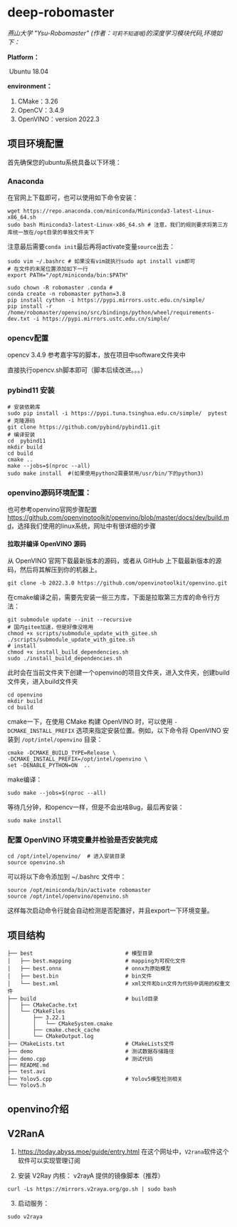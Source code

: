 # deep-robomaster

*燕山大学 "Ysu-Robomaster" (作者：`可莉不知道哦`)的深度学习模块代码,环境如下：*

**Platform：**

​ Ubuntu 18.04

**environment：**

1. CMake：3.26
2. OpenCV：3.4.9
3. OpenVINO：version 2022.3

## 项目环境配置

首先确保您的ubuntu系统具备以下环境：

### Anaconda

在官网上下载即可，也可以使用如下命令安装：

```shell
wget https://repo.anaconda.com/miniconda/Miniconda3-latest-Linux-x86_64.sh
sudo bash Miniconda3-latest-Linux-x86_64.sh # 注意，我们的规则要求将第三方库统一放在/opt目录的单独文件夹下
```

注意最后需要`conda init`最后再将activate变量`source`出去：

```shell
sudo vim ~/.bashrc # 如果没有vim就执行sudo apt install vim即可
# 在文件的末尾位置添加如下一行
export PATH="/opt/miniconda/bin:$PATH"
```




```shell
sudo chown -R robomaster .conda # 
conda create -n robomaster python=3.8
pip install cython -i https://pypi.mirrors.ustc.edu.cn/simple/
pip install -r /home/robomaster/openvino/src/bindings/python/wheel/requirements-dev.txt -i https://pypi.mirrors.ustc.edu.cn/simple/
```


### opencv配置

opencv 3.4.9 参考嘉宇写的脚本，放在项目中software文件夹中

直接执行opencv.sh脚本即可（脚本后续改进。。。）


### pybind11 安装

```shell
# 安装依赖库
sudo pip install -i https://pypi.tuna.tsinghua.edu.cn/simple/  pytest
# 克隆源码
git clone https://github.com/pybind/pybind11.git
# 编译安装
cd  pybind11
mkdir build
cd build
cmake ..
make --jobs=$(nproc --all)
sudo make install  #(如果使用python2需要禁用/usr/bin/下的python3)
```

### **openvino源码环境配置：**

也可参考openvino官网步骤配置<https://github.com/openvinotoolkit/openvino/blob/master/docs/dev/build.md>，选择我们使用的linux系统，网址中有很详细的步骤

#### 拉取并编译 OpenVINO 源码

从 OpenVINO 官网下载最新版本的源码，或者从 GitHub 上下载最新版本的源码，然后将其解压到你的机器上。

```shell
git clone -b 2022.3.0 https://github.com/openvinotoolkit/openvino.git
```

在cmake编译之前，需要先安装一些三方库，下面是拉取第三方库的命令行方法：

```shell
git submodule update --init --recursive
# 国内gitee加速，但是好像没啥用
chmod +x scripts/submodule_update_with_gitee.sh
./scripts/submodule_update_with_gitee.sh
# install
chmod +x install_build_dependencies.sh
sudo ./install_build_dependencies.sh
```


此时会在当前文件夹下创建一个openvino的项目文件夹，进入文件夹，创建build文件夹，进入build文件夹

```shell
cd openvino
mkdir build
cd build
```

cmake一下，在使用 CMake 构建 OpenVINO 时，可以使用 `-DCMAKE_INSTALL_PREFIX` 选项来指定安装位置。例如，以下命令将 OpenVINO 安装到 `/opt/intel/openvino` 目录：

```shell
cmake -DCMAKE_BUILD_TYPE=Release \
-DCMAKE_INSTALL_PREFIX=/opt/intel/openvino \
set -DENABLE_PYTHON=ON  ..
```

make编译：

```shell
sudo make --jobs=$(nproc --all)
```

等待几分钟，和opencv一样，但是不会出啥Bug，最后再安装：

```shell
sudo make install
```

### 配置 OpenVINO 环境变量并检验是否安装完成

```shell
cd /opt/intel/openvino/  # 进入安装目录
source openvino.sh
```

可以将以下命令添加到 ~/.bashrc 文件中：

```shell
source /opt/miniconda/bin/activate robomaster
source /opt/intel/openvino/openvino.sh
```

这样每次启动命令行就会自动检测是否配置好，并且export一下环境变量。

## 项目结构

```shell
├── best                             # 模型目录
│   ├── best.mapping                 # mapping为可视化文件
│   ├── best.onnx                    # onnx为原始模型
│   ├── best.bin                     # bin文件
│   └── best.xml                     # xml文件和bin文件为代码中调用的权重文件
├── build                            # build目录
│   ├── CMakeCache.txt
│   └── CMakeFiles
│       ├── 3.22.1
│       │   └── CMakeSystem.cmake
│       ├── cmake.check_cache
│       └── CMakeOutput.log
├── CMakeLists.txt                   # CMakeLists文件
├── demo                             # 测试数据存储路径
├── demo.cpp                         # 测试代码 
├── README.md
├── test.avi
├── Yolov5.cpp                       # Yolov5模型检测相关
└── Yolov5.h
```

## openvino介绍

## V2RanA

1. <https://today.abyss.moe/guide/entry.html> 在这个网址中，`V2rana`软件这个软件可以实现管理订阅

2. 安装 V2Ray 内核：
v2rayA 提供的镜像脚本（推荐）

```shell
curl -Ls https://mirrors.v2raya.org/go.sh | sudo bash
```

3. 启动服务：

```shell
sudo v2raya
```
